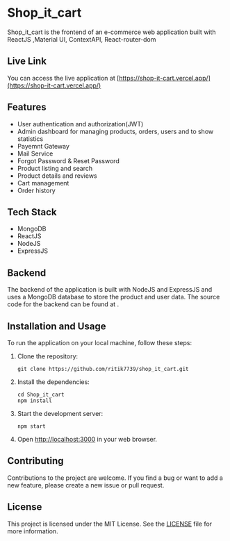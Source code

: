 # Shop_it_cart

Shop_it_cart is the frontend of an e-commerce web application built with ReactJS ,Material UI, ContextAPI, React-router-dom

## Live Link

You can access the live application at [https://shop-it-cart.vercel.app/](https://shop-it-cart.vercel.app/)

## Features

- User authentication and authorization(JWT)
- Admin dashboard for managing products, orders, users and to show statistics
- Payemnt Gateway
- Mail Service
- Forgot Password & Reset Password
- Product listing and search
- Product details and reviews
- Cart management
- Order history

## Tech Stack
- MongoDB
- ReactJS
- NodeJS
- ExpressJS

## Backend

The backend of the application is built with NodeJS and ExpressJS and uses a MongoDB database to store the product and user data. The source code for the backend can be found at []().



## Installation and Usage

To run the application on your local machine, follow these steps:

1. Clone the repository:

   ```
   git clone https://github.com/ritik7739/shop_it_cart.git
   ```

2. Install the dependencies:

   ```
   cd Shop_it_cart
   npm install
   ```

3. Start the development server:

   ```
   npm start
   ```

4. Open [http://localhost:3000](http://localhost:3000) in your web browser.

## Contributing

Contributions to the project are welcome. If you find a bug or want to add a new feature, please create a new issue or pull request.

## License

This project is licensed under the MIT License. See the [LICENSE](LICENSE) file for more information.
